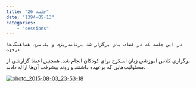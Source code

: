 ```yaml
---
title: "جلسه 26"
date: "1394-05-13"
categories:
    - "sessions"
---
```

    در این جلسه که در فضای باز برگزار شد برنامه‌ریزی و یک سری هماهنگی‌ها درجهت
برگزاری کلاس اموزشی زبان اسکرچ برای کودکان انجام شد. همچنین اعضا گزارشی از
مسئولیت‌هایی که برعهده داشتند و روند پیشرفت آن‌ها ارائه دادند.

[![photo_2015-08-03_23-53-18](img/869e064c-fdbb-11e6-86dd-a088b4d860141488289254.0594008.jpg)](img/869e064c-fdbb-11e6-86dd-a088b4d860141488289254.0594008.jpg)

